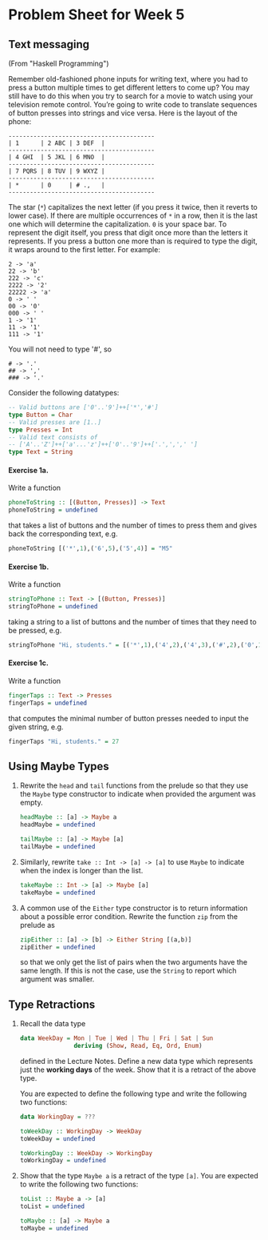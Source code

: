 # Problem Sheet for Week 5

## Text messaging
(From "Haskell Programming")

Remember old-fashioned phone inputs for writing text, where
you had to press a button multiple times to get different letters to
come up? You may still have to do this when you try to search for a
movie to watch using your television remote control. You’re going to
write code to translate sequences of button presses into strings and
vice versa.
Here is the layout of the phone:
```
-----------------------------------------
| 1      | 2 ABC | 3 DEF  |
-----------------------------------------
| 4 GHI  | 5 JKL | 6 MNO  |
-----------------------------------------
| 7 PQRS | 8 TUV | 9 WXYZ |
-----------------------------------------
| *      | 0     | # .,   |
-----------------------------------------
```
The star (`*`) capitalizes the next letter (if you press it twice, then it reverts to lower case).  If there are multiple occurrences of `*` in a row, then it is the last one which will determine the capitalization.  `0` is your space bar. To represent the digit itself, you press that digit once more than the letters it represents. If you press a button one more than is required to type the digit, it wraps around to the first letter. For example:
```
2 -> 'a'
22 -> 'b'
222 -> 'c'
2222 -> '2'
22222 -> 'a'
0 -> ' '
00 -> '0'
000 -> ' '
1 -> '1'
11 -> '1'
111 -> '1'
```
You will not need to type '#', so
```
# -> '.'
## -> ','
### -> '.'
```

 Consider the following datatypes:
```haskell
-- Valid buttons are ['0'..'9']++['*','#']
type Button = Char
-- Valid presses are [1..]
type Presses = Int
-- Valid text consists of
-- ['A'..'Z']++['a'...'z']++['0'..'9']++['.',',',' ']
type Text = String
```
#### Exercise 1a.
Write a function
```haskell
phoneToString :: [(Button, Presses)] -> Text
phoneToString = undefined
```
that takes a list of buttons and the number of times to press them and gives back the corresponding text, e.g.
```hs
phoneToString [('*',1),('6',5),('5',4)] = "M5"
```

#### Exercise 1b.
Write a function
```haskell
stringToPhone :: Text -> [(Button, Presses)]
stringToPhone = undefined
```
taking a string to a list of buttons and the number of times that they need to be pressed, e.g.
```hs
stringToPhone "Hi, students." = [('*',1),('4',2),('4',3),('#',2),('0',1),('7',4),('8',1),('8',2),('3',1),('3',2),('6',2),('8',1),('7',4),('#',1)]
```

#### Exercise 1c.
Write a function
```haskell
fingerTaps :: Text -> Presses
fingerTaps = undefined
```
that computes the minimal number of button presses needed to input the given string, e.g.
```hs
fingerTaps "Hi, students." = 27
```

## Using Maybe Types

1. Rewrite the `head` and `tail` functions from the prelude so that
    they use the `Maybe` type constructor to indicate when provided
    the argument was empty.

	```haskell
    headMaybe :: [a] -> Maybe a
    headMaybe = undefined

    tailMaybe :: [a] -> Maybe [a]
    tailMaybe = undefined
    ```

1. Similarly, rewrite `take :: Int -> [a] -> [a]` to use `Maybe` to indicate
    when the index is longer than the list.

	```haskell
    takeMaybe :: Int -> [a] -> Maybe [a]
    takeMaybe = undefined
    ```

1.  A common use of the `Either` type constructor is to return information
    about a possible error condition.  Rewrite the function `zip` from the
	prelude as

	```haskell
	zipEither :: [a] -> [b] -> Either String [(a,b)]
    zipEither = undefined
	```
	so that we only get the list of pairs when the two arguments have
	the same length.  If this is not the case, use the `String` to report
	which argument was smaller.

## Type Retractions

1. Recall the data type
    ```haskell
	data WeekDay = Mon | Tue | Wed | Thu | Fri | Sat | Sun
				   deriving (Show, Read, Eq, Ord, Enum)
    ```
	defined in the Lecture Notes.  Define a new data type which
	represents just the **working days** of the week.  Show that
	it is a retract of the above type.

    You are expected to define the following type and write the
    following two functions:

	```haskell
	data WorkingDay = ???

	toWeekDay :: WorkingDay -> WeekDay
    toWeekDay = undefined

	toWorkingDay :: WeekDay -> WorkingDay
    toWorkingDay = undefined
    ```

1.  Show that the type `Maybe a` is a retract of the type `[a]`.
    You are expected to write the following two functions:

	```hs
    toList :: Maybe a -> [a]
    toList = undefined

    toMaybe :: [a] -> Maybe a
    toMaybe = undefined
    ```

